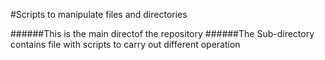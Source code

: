 #Scripts to manipulate files and directories

######This is the main directof the repository
######The Sub-directory contains file with scripts to carry out different operation
